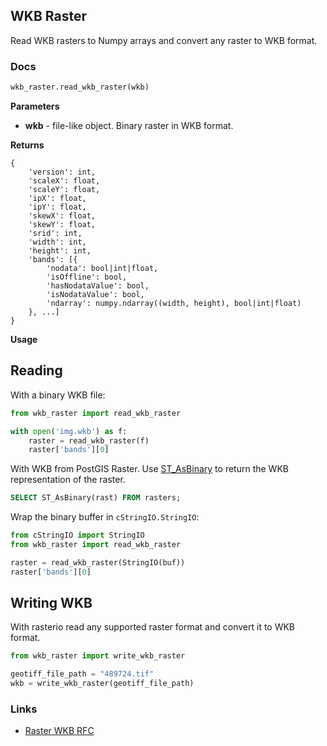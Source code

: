 ## WKB Raster

Read WKB rasters to Numpy arrays and convert any raster to WKB format.

### Docs

```python
wkb_raster.read_wkb_raster(wkb)
```

__Parameters__

- __wkb__ - file-like object. Binary raster in WKB format.

__Returns__

    {
        'version': int,
        'scaleX': float,
        'scaleY': float,
        'ipX': float,
        'ipY': float,
        'skewX': float,
        'skewY': float,
        'srid': int,
        'width': int,
        'height': int,
        'bands': [{
            'nodata': bool|int|float,
            'isOffline': bool,
            'hasNodataValue': bool,
            'isNodataValue': bool,
            'ndarray': numpy.ndarray((width, height), bool|int|float)
        }, ...]
    }

__Usage__

## Reading

With a binary WKB file:

```python
from wkb_raster import read_wkb_raster

with open('img.wkb') as f:
    raster = read_wkb_raster(f)
    raster['bands'][0]
```

With WKB from PostGIS Raster. Use [ST_AsBinary](http://postgis.net/docs/manual-dev/RT_ST_AsBinary.html)
to return the WKB representation of the raster.

```sql
SELECT ST_AsBinary(rast) FROM rasters;
```

Wrap the binary buffer in `cStringIO.StringIO`:

```python
from cStringIO import StringIO
from wkb_raster import read_wkb_raster

raster = read_wkb_raster(StringIO(buf))
raster['bands'][0]
```

## Writing WKB
With rasterio read any supported raster format and convert it to WKB format.

```python
from wkb_raster import write_wkb_raster

geotiff_file_path = "489724.tif"
wkb = write_wkb_raster(geotiff_file_path)
```


### Links

- [Raster WKB RFC](http://trac.osgeo.org/postgis/browser/trunk/raster/doc/RFC2-WellKnownBinaryFormat)